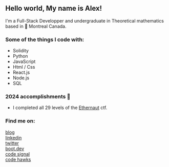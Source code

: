 ## Hello world, My name is Alex!

I'm a Full-Stack Developper and undergraduate in Theoretical mathematics based in 🍁 Montreal Canada.

### Some of the things I code with:
- Solidity
- Python
- JavaScript
- Html / Css
- React.js
- Node.js
- SQL

### 2024 accomplishments 🎉 
- I completed all 29 levels of the [Ethernaut](https://www.thecodingcanuck.com/ethernaut) ctf.

### Find me on:

[blog](https://thecodingcanuck.com)   
[linkedin](https://linkedin.com/in/alexlangev)    
[twitter](https://twitter.com/thecodingcanuck)    
[boot.dev](https://www.boot.dev/u/playfulimportance17)  
[code signal](https://app.codesignal.com/profile/alexlangev/overview)  
[code hawks](https://www.codehawks.com/profile/clkg5xveq0000i9082f9kiksa)  

